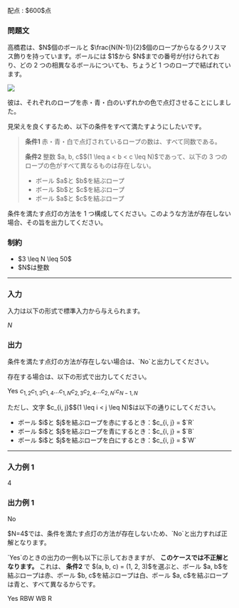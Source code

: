 
<div>

<span>

<span>

<p>
配点 : $600$点
</p>

<div>

<section>

### **問題文**

<p>
高橋君は、$N$個のボールと $\frac{N(N-1)}{2}$個のロープからなるクリスマス飾りを持っています。ボールには $1$から $N$までの番号が付けられており、どの 2 つの相異なるボールについても、ちょうど 1 つのロープで結ばれています。
</p>

<p>

<img src="https://img.atcoder.jp/arc131/f18d2d54777d013bec4a137f048d4609.png">

</img>

</p>

<p>
彼は、それぞれのロープを赤・青・白のいずれかの色で点灯させることにしました。
</p>

<p>
見栄えを良くするため、以下の条件をすべて満たすようにしたいです。
</p>

<blockquote>

<p>

<strong>
条件1
</strong>
赤・青・白で点灯されているロープの数は、すべて同数である。
</p>

<p>

<strong>
条件2
</strong>
整数 $a, b, c$$(1 \leq a < b < c \leq N)$であって、以下の 3 つのロープの色がすべて異なるものは存在しない。
</p>

<ul>

<li>
ボール $a$と $b$を結ぶロープ
</li>

<li>
ボール $b$と $c$を結ぶロープ
</li>

<li>
ボール $a$と $c$を結ぶロープ
</li>

</ul>

</blockquote>

<p>
条件を満たす点灯の方法を 1 つ構成してください。このような方法が存在しない場合、その旨を出力してください。
</p>

</section>

</div>

<div>

<section>

### **制約**

<ul>

<li>
$3 \leq N \leq 50$
</li>

<li>
$N$は整数
</li>

</ul>

</section>

</div>

---

<div>

<div>

<section>

### **入力**

<p>
入力は以下の形式で標準入力から与えられます。  
</p>

<div>

$N$
</div>

</section>

</div>

<div>

<section>

### **出力**

<p>
条件を満たす点灯の方法が存在しない場合は、`No`と出力してください。
</p>

<p>
存在する場合は、以下の形式で出力してください。
</p>

<div>

Yes
$c_{1,2}$$c_{1,3}$$c_{1,4}$$\ldots$$c_{1,N}$$c_{2,3}$$c_{2,4}$$\ldots$$c_{2,N}$$:$$c_{N-1,N}$
</div>

<p>
ただし、文字 $c_{i, j}$$(1 \leq i < j \leq N)$は以下の通りにしてください。
</p>

<ul>

<li>
ボール $i$と $j$を結ぶロープを赤にするとき：$c_{i, j} = $`R`
</li>

<li>
ボール $i$と $j$を結ぶロープを青にするとき：$c_{i, j} = $`B`
</li>

<li>
ボール $i$と $j$を結ぶロープを白にするとき：$c_{i, j} = $`W`
</li>

</ul>

</section>

</div>

</div>

---

<div>

<section>

### **入力例 1**

<div>

4

</div>

</section>

</div>

<div>

<section>

### **出力例 1**

<div>

No

</div>

<p>
$N=4$では、条件を満たす点灯の方法が存在しないため、`No`と出力すれば正解となります。
</p>

<p>
`Yes`のときの出力の一例も以下に示しておきますが、
<strong>
このケースでは不正解となります。
</strong>
これは、
<strong>
条件2
</strong>
で $(a, b, c) = (1, 2, 3)$を選ぶと、ボール $a, b$を結ぶロープは赤、ボール $b, c$を結ぶロープは白、ボール $a, c$を結ぶロープは青と、すべて異なるからです。
</p>

<div>

Yes
RBW
WB
R

</div>

</section>

</div>

</span>

</span>

</div>
